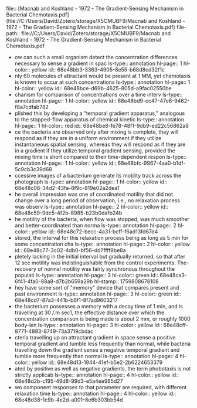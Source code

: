 file:: [Macnab and Koshland - 1972 - The Gradient-Sensing Mechanism in Bacterial Chemotaxis.pdf](file://C:/Users/David/Zotero/storage/X5CMUBF9/Macnab and Koshland - 1972 - The Gradient-Sensing Mechanism in Bacterial Chemotaxis.pdf)
file-path:: file://C:/Users/David/Zotero/storage/X5CMUBF9/Macnab and Koshland - 1972 - The Gradient-Sensing Mechanism in Bacterial Chemotaxis.pdf

- ow can such a small organism detect the concentration differences necessary to sense a gradient in spac
  ls-type:: annotation
  hl-page:: 1
  hl-color:: yellow
  id:: 68e48bb3-3363-4905-8e55-b68d8cd32f1c
- nly 60 molecules of attractant would be present at 1 MM, yet chemotaxis is known to occur at such concentrations
  ls-type:: annotation
  hl-page:: 1
  hl-color:: yellow
  id:: 68e48bce-d69b-4625-805d-a9fac02550be
- chanism for comparison of concentrations over a time interv
  ls-type:: annotation
  hl-page:: 1
  hl-color:: yellow
  id:: 68e48bd9-cc47-47e6-9462-f8a7cdfab782
- plished this by developing a "temporal gradient apparatus," analogous to the stopped-flow apparatus of chemical kinetic
  ls-type:: annotation
  hl-page:: 1
  hl-color:: red
  id:: 68e48be8-fe78-48f1-9db9-ed22c56862a8
- ce the bacteria are observed only after mixing is complete, they will respond as if they are in a uniform environment if they utilize instantaneous spatial sensing, whereas they will respond as if they are in a gradient if they utilize temporal gradient sensing, provided the mixing time is short compared to their time-dependent respon
  ls-type:: annotation
  hl-page:: 1
  hl-color:: yellow
  id:: 68e48bfc-9967-4aa0-b1df-5c9cb3c39d68
- ccessive images of a bacterium generate its motility track across the photograph
  ls-type:: annotation
  hl-page:: 1
  hl-color:: yellow
  id:: 68e48c08-34d2-43fa-8f9c-819e02a2dea1
- he overall impression was one of coordinated motility that did not change over a long period of observation, i.e., no relaxation process was observ
  ls-type:: annotation
  hl-page:: 2
  hl-color:: yellow
  id:: 68e48c59-9dc5-4f2b-8985-b23b0dafb24b
- he motility of the bacteria, when flow was stopped, was much smoother and better-coordinated than norma
  ls-type:: annotation
  hl-page:: 2
  hl-color:: yellow
  id:: 68e48c72-becc-4a31-bcff-f6ad13fd67d4
- stored, the interval for this relaxation process being as long as 5 min for some concentration cha
  ls-type:: annotation
  hl-page:: 2
  hl-color:: yellow
  id:: 68e48c77-3c02-4db0-bf56-dd7ffff9be8a
- pletely lacking in the initial interval but gradually returned, so that after 12 see motility was indistinguishable from the control experiments. The-recovery of normal motility was fairly synchronous throughout the populati
  ls-type:: annotation
  hl-page:: 3
  hl-color:: green
  id:: 68e48ca3-6f41-4fa0-88a8-d7b2b659a29b
  hl-stamp:: 1759808678108
- hey have some sort of "memory" device that compares present and past environment
  ls-type:: annotation
  hl-page:: 3
  hl-color:: green
  id:: 68e48cd7-87a3-441b-b6f1-8f7ad9603217
- the bacterium possesses a memory with a decay time of 1 min, and is travelling at 30 /.m sec1, the effective distance over which the concentration comparison is being made is about 2 mm, or roughly 1000 body-len
  ls-type:: annotation
  hl-page:: 3
  hl-color:: yellow
  id:: 68e48cff-8771-4883-8749-73a3719cbdac
- cteria travelling up an attractant gradient in space sense a positive temporal gradient and tumble less frequently than normal, while bacteria travelling down the gradient sense a negative temporal gradient and tumble more frequently than normal
  ls-type:: annotation
  hl-page:: 4
  hl-color:: yellow
  id:: 68e48d13-1944-41ef-b5e2-2b6224653379
- ated by positive as well as negative gradients, the term phobotaxis is not strictly applicab
  ls-type:: annotation
  hl-page:: 4
  hl-color:: yellow
  id:: 68e48d2b-c195-49d8-99d3-e5a4ee985d27
- wo component responses to that parameter are required, with different relaxation time
  ls-type:: annotation
  hl-page:: 4
  hl-color:: yellow
  id:: 68e48d38-1c9b-4e2d-a001-8e6b303bb54d